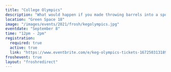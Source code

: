 ```yaml
---
title: "College Olympics"
description: "What would happen if you made throwing barrels into a sport? Come join us for College Olympics where you go head to head with your peers and compete. Participate in many activities such as barrel toss, barrel stands, barrel balancing, etc."
location: "Green Space 18"
image: "/images/events/2021/frosh/kegolympics.jpg"
eventdate: "September 8"
time: "12pm - 2pm"
registration:
  required: true
  active: true
  link: "https://www.eventbrite.com/e/keg-olympics-tickets-167250313189"
froshevent: true
layout: "froshredirect"
---
```


